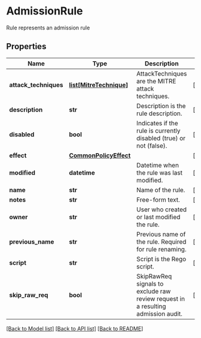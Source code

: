 # AdmissionRule

Rule represents an admission rule

## Properties
Name | Type | Description | Notes
------------ | ------------- | ------------- | -------------
**attack_techniques** | [**list[MitreTechnique]**](MitreTechnique.md) | AttackTechniques are the MITRE attack techniques.  | [optional] 
**description** | **str** | Description is the rule description.  | [optional] 
**disabled** | **bool** | Indicates if the rule is currently disabled (true) or not (false).  | [optional] 
**effect** | [**CommonPolicyEffect**](CommonPolicyEffect.md) |  | [optional] 
**modified** | **datetime** | Datetime when the rule was last modified.  | [optional] 
**name** | **str** | Name of the rule.  | [optional] 
**notes** | **str** | Free-form text.  | [optional] 
**owner** | **str** | User who created or last modified the rule.  | [optional] 
**previous_name** | **str** | Previous name of the rule. Required for rule renaming.  | [optional] 
**script** | **str** | Script is the Rego script.  | [optional] 
**skip_raw_req** | **bool** | SkipRawReq signals to exclude raw review request in a resulting admission audit.  | [optional] 

[[Back to Model list]](../README.md#documentation-for-models) [[Back to API list]](../README.md#documentation-for-api-endpoints) [[Back to README]](../README.md)


